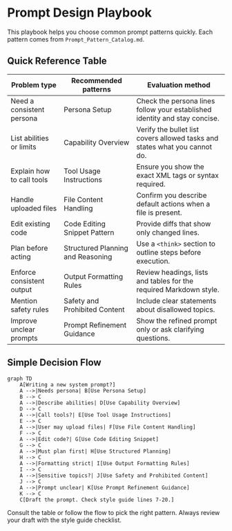 # Prompt Design Playbook

This playbook helps you choose common prompt patterns quickly. Each pattern comes from `Prompt_Pattern_Catalog.md`.

## Quick Reference Table

| Problem type | Recommended patterns | Evaluation method |
| ------------ | ------------------- | ----------------- |
| Need a consistent persona | Persona Setup | Check the persona lines follow your established identity and stay concise. |
| List abilities or limits | Capability Overview | Verify the bullet list covers allowed tasks and states what you cannot do. |
| Explain how to call tools | Tool Usage Instructions | Ensure you show the exact XML tags or syntax required. |
| Handle uploaded files | File Content Handling | Confirm you describe default actions when a file is present. |
| Edit existing code | Code Editing Snippet Pattern | Provide diffs that show only changed lines. |
| Plan before acting | Structured Planning and Reasoning | Use a `<think>` section to outline steps before execution. |
| Enforce consistent output | Output Formatting Rules | Review headings, lists and tables for the required Markdown style. |
| Mention safety rules | Safety and Prohibited Content | Include clear statements about disallowed topics. |
| Improve unclear prompts | Prompt Refinement Guidance | Show the refined prompt only or ask clarifying questions. |

## Simple Decision Flow

```mermaid
graph TD
    A[Writing a new system prompt?]
    A -->|Needs persona| B[Use Persona Setup]
    B --> C
    A -->|Describe abilities| D[Use Capability Overview]
    D --> C
    A -->|Call tools?| E[Use Tool Usage Instructions]
    E --> C
    A -->|User may upload files| F[Use File Content Handling]
    F --> C
    A -->|Edit code?| G[Use Code Editing Snippet]
    G --> C
    A -->|Must plan first| H[Use Structured Planning]
    H --> C
    A -->|Formatting strict| I[Use Output Formatting Rules]
    I --> C
    A -->|Sensitive topics?| J[Use Safety and Prohibited Content]
    J --> C
    A -->|Prompt unclear| K[Use Prompt Refinement Guidance]
    K --> C
    C[Draft the prompt. Check style guide lines 7-20.]
```

Consult the table or follow the flow to pick the right pattern. Always review your draft with the style guide checklist.
